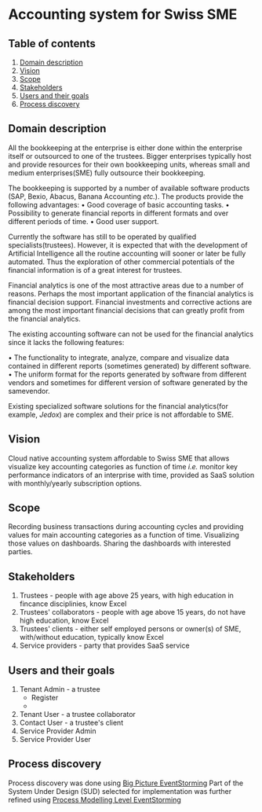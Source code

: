 # Accounting system for Swiss SME

## Table of contents
1. [Domain description](#domain-description)
2. [Vision](#vision)
3. [Scope](#scope)
4. [Stakeholders](#stakeholders)
5. [Users and their goals](#users-and-their-goals)
6. [Process discovery](#process-discovery)

## Domain description

All the bookkeeping at the enterprise is either done within the enterprise itself
or outsourced to one of the trustees. Bigger enterprises typically host and provide resources for their own bookkeeping units, whereas small and medium enterprises(SME) fully outsource their bookkeeping.

The bookkeeping is supported by
a number of available software products (SAP, Bexio, Abacus, Banana Accounting
*etc.*). The products provide the following advantages:
• Good coverage of basic accounting tasks.
• Possibility to generate financial reports in different formats and over different
periods of time.
• Good user support.

Currently the software has still to be operated by qualified specialists(trustees).
However, it is expected that with the development of Artificial Intelligence all the
routine accounting will sooner or later be fully automated. Thus the exploration
of other commercial potentials of the financial information is of a great interest for
trustees.

Financial analytics is one of the most attractive areas due to a number of reasons.
Perhaps the most important application of the financial analytics is financial decision
support. Financial investments and corrective actions are among the most
important financial decisions that can greatly profit from the financial analytics.

The existing accounting software can not be used for the financial analytics since
it lacks the following features:

• The functionality to integrate, analyze, compare and visualize data contained
in different reports (sometimes generated) by different software.
• The uniform format for the reports generated by software from different vendors and sometimes
for different version of software generated by the samevendor.

Existing specialized software solutions for the financial analytics(for example, *Jedox*) are complex and their price is not affordable to SME.

## Vision
Cloud native accounting system affordable to Swiss SME that allows visualize key accounting categories as function of time *i.e.* monitor key performance indicators of an interprise with time, provided as SaaS solution with monthly/yearly subscription options.

## Scope
Recording business transactions during accounting cycles and providing values for main accounting categories as a function of time. Visualizing those values on dashboards. Sharing the dashboards with interested parties.

## Stakeholders
1. Trustees - people with age above 25 years, with high education in fincance disciplinies, know Excel
2. Trustees' collaborators - people with age above 15 years, do not have high education, know Excel
3. Trustees' clients - either self employed persons or owner(s) of SME, with/without education, typically know Excel
4. Service providers - party that provides SaaS service

## Users and their goals
1. Tenant Admin - a trustee
    * Register
    *
2. Tenant User - a trustee collaborator
3. Contact User - a trustee's client
4. Service Provider Admin
5. Service Provider User

## Process discovery
Process discovery was done using [Big Picture EventStorming](./docs/big-picture.md)
Part of the System Under Design (SUD) selected for implementation was further refined using 
[Process Modelling Level EventStorming](docs/process-modelling.md)




